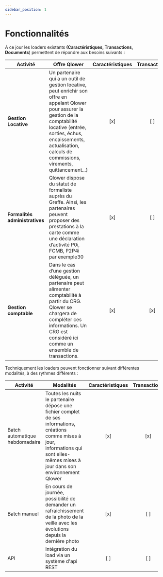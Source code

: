 ```yaml
---
sidebar_position: 1
---
```


# Fonctionnalités

A ce jour les loaders existants **(Caractéristiques, Transactions, Documents**) permettent de répondre aux besoins suivants :

| Activité                       | Offre Qlower                                                                                                                                                                                                                                                 | Caractéristiques | Transactions | Documents |
| ------------------------------ | ------------------------------------------------------------------------------------------------------------------------------------------------------------------------------------------------------------------------------------------------------------ | :--------------: | :----------: | :-------: |
| **Gestion Locative**           | Un partenaire qui a un outil de gestion locative, peut enrichir son offre en appelant Qlower pour assurer la gestion de la comptabilité locative (entrée, sorties, échus, encaissements, actualisation, calculs de commissions, virements, quittancement...) |       [x]        |     [ ]      |    [ ]    |
| **Formalités administratives** | Qlower dispose du statut de formaliste auprès du Greffe. Ainsi, les partenaires peuvent proposer des prestations à la carte comme une déclaration d’activité P0i, FCMB, P2P4i par exemple30                                                                  |       [x]        |     [ ]      |    [x]    |
| **Gestion comptable**          | Dans le cas d’une gestion déléguée, un partenaire peut alimenter comptabilité à partir du CRG. Qlower se chargera de compléter ces informations. Un CRG est considéré ici comme un ensemble de transactions.                                                 |       [x]        |     [x]      |    [x]    |

Techniquement les loaders peuvent fonctionner suivant différentes modalités, à des rythmes différents :

| Activité                       | Modalités                                                                                                                                                                                 | Caractéristiques | Transactions | Documents |
| ------------------------------ | ----------------------------------------------------------------------------------------------------------------------------------------------------------------------------------------- | :--------------: | :----------: | :-------: |
| Batch automatique hebdomadaire | Toutes les nuits le partenaire dépose une fichier complet de ses informations, créations comme mises à jour, informations qui sont elles-mêmes mises à jour dans son environnement Qlower |       [x]        |     [x]      |    [x]    |
| Batch manuel                   | En cours de journée, possibilité de demander un rafraichissement de la photo de la veille avec les évolutions depuis la dernière photo                                                    |       [x]        |     [ ]      |    [ ]    |
| API                            | Intégration du load via un système d'api REST                                                                                                                                             |       [ ]        |     [ ]      |    [ ]    |
